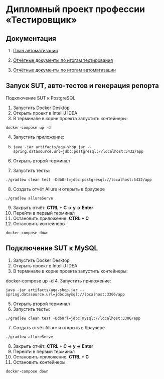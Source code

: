 # Дипломный проект профессии «Тестировщик»

## Документация
1. [План автоматизации](https://github.com/unicornfraaa/diploma-QA/blob/master/Plan.md)

1. [Отчётные документы по итогам тестирования](https://github.com/unicornfraaa/diploma-QA/blob/master/Report.md)

1. [Отчётные документы по итогам автоматизации](https://github.com/unicornfraaa/diploma-QA/blob/master/Summary.md)



## Запуск SUT, авто-тестов и генерация репорта
Подключение SUT к PostgreSQL
1.	Запустить Docker Desktop
2.	Открыть проект в IntelliJ IDEA
3.	В терминале в корне проекта запустить контейнеры:

`docker-compose up -d`

4.	Запустить приложение:

5.	`java -jar artifacts/aqa-shop.jar --spring.datasource.url=jdbc:postgresql://localhost:5432/app `

6.	Открыть второй терминал
7.	Запустить тесты:

`./gradlew clean test -DdbUrl=jdbc:postgresql://localhost:5432/app`

8.	Создать отчёт Allure и открыть в браузере

`./gradlew allureServe`

9.	Закрыть отчёт:
**CTRL + C -> y -> Enter**
10.	Перейти в первый терминал
11.	Остановить приложение:
 **CTRL + C**
12.	Остановить контейнеры:

`docker-compose down`

## Подключение SUT к MySQL
1.	Запустить Docker Desktop
2.	Открыть проект в IntelliJ IDEA
3.	В терминале в корне проекта запустить контейнеры:

docker-compose up -d
4.	Запустить приложение:

`java -jar artifacts/aqa-shop.jar --spring.datasource.url=jdbc:mysql://localhost:3306/app`

5.	Открыть второй терминал
6.	Запустить тесты:

`./gradlew clean test -DdbUrl=jdbc:mysql://localhost:3306/app`

7.	Создать отчёт Allure и открыть в браузере

`./gradlew allureServe`

8.	Закрыть отчёт:
**CTRL + C -> y -> Enter**
9.	Перейти в первый терминал
10.	Остановить приложение:
**CTRL + C**
11.	Остановить контейнеры:

`docker-compose down`
